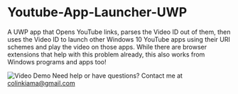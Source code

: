 # Youtube-App-Launcher-UWP
A UWP app that Opens YouTube links, parses the Video ID out of them, then uses the Video ID to launch other Windows 10 YouTube apps using their URI schemes and play the video on those apps. While there are browser extensions that help with this problem already, this also works from Windows programs and apps too!

![Video Demo](img/YoutubeAppLauncherDemo.gif)
Need help or have questions? Contact me at colinkiama@gmail.com
